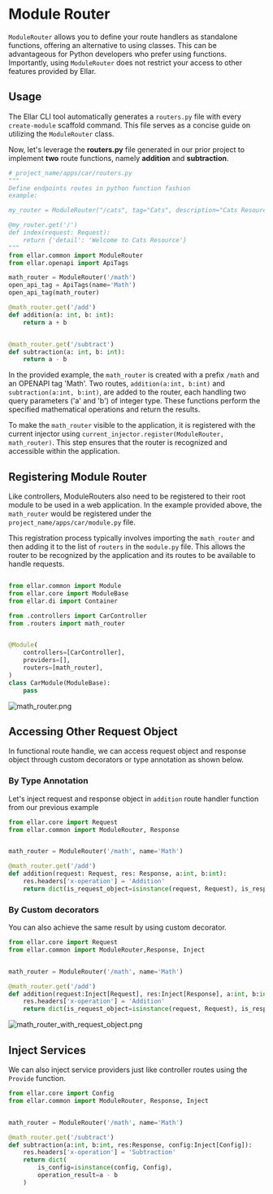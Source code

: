 # **Module Router**

`ModuleRouter` allows you to define your route handlers as standalone functions, offering an alternative to using classes. 
This can be advantageous for Python developers who prefer using functions. 
Importantly, using `ModuleRouter` does not restrict your access to other features provided by Ellar.

## **Usage**
The Ellar CLI tool automatically generates a `routers.py` file with every `create-module` scaffold command. 
This file serves as a concise guide on utilizing the `ModuleRouter` class.

Now, let's leverage the **routers.py** file generated in our prior project to implement **two** route functions, namely **addition** and **subtraction**.
```python
# project_name/apps/car/routers.py
"""
Define endpoints routes in python function fashion
example:

my_router = ModuleRouter("/cats", tag="Cats", description="Cats Resource description")

@my_router.get('/')
def index(request: Request):
    return {'detail': 'Welcome to Cats Resource'}
"""
from ellar.common import ModuleRouter
from ellar.openapi import ApiTags

math_router = ModuleRouter('/math')
open_api_tag = ApiTags(name='Math')
open_api_tag(math_router)

@math_router.get('/add')
def addition(a: int, b: int):
    return a + b


@math_router.get('/subtract')
def subtraction(a: int, b: int):
    return a - b

```

In the provided example, the `math_router` is created with a prefix `/math` and an OPENAPI tag 'Math'. 
Two routes, `addition(a:int, b:int)` and `subtraction(a:int, b:int)`, are added to the router, each handling two query parameters ('a' and 'b') of integer type. These functions perform the specified mathematical operations and return the results.

To make the `math_router` visible to the application, it is registered with the current injector using `current_injector.register(ModuleRouter, math_router)`. This step ensures that the router is recognized and accessible within the application.

## **Registering Module Router**
Like controllers, ModuleRouters also need to be registered to their root module to be used in a web application. 
In the example provided above, the `math_router` would be registered under the `project_name/apps/car/module.py` file.

This registration process typically involves importing the `math_router` and then adding it to the list of `routers` in the `module.py` file. 
This allows the router to be recognized by the application and its routes to be available to handle requests.

```python

from ellar.common import Module
from ellar.core import ModuleBase
from ellar.di import Container

from .controllers import CarController
from .routers import math_router


@Module(
    controllers=[CarController],
    providers=[],
    routers=[math_router],
)
class CarModule(ModuleBase):
    pass
```

![math_router.png](../img/math_router.png)


## **Accessing Other Request Object**
In functional route handle, we can access request object and response object through custom decorators or type annotation as shown below.

### **By Type Annotation**
Let's inject request and response object in `addition` route handler function from our previous example

```python
from ellar.core import Request
from ellar.common import ModuleRouter, Response


math_router = ModuleRouter('/math', name='Math')

@math_router.get('/add')
def addition(request: Request, res: Response, a:int, b:int):
    res.headers['x-operation'] = 'Addition'
    return dict(is_request_object=isinstance(request, Request), is_response_object=isinstance(res, Response), operation_result=a + b)

```

### **By Custom decorators**
You can also achieve the same result by using custom decorator.

```python
from ellar.core import Request
from ellar.common import ModuleRouter,Response, Inject


math_router = ModuleRouter('/math', name='Math')

@math_router.get('/add')
def addition(request:Inject[Request], res:Inject[Response], a:int, b:int):
    res.headers['x-operation'] = 'Addition'
    return dict(is_request_object=isinstance(request, Request), is_response_object=isinstance(res, Response), operation_result=a + b)

```

![math_router_with_request_object.png](../img/math_router_with_request_object.png)

## **Inject Services**
We can also inject service providers just like controller routes using the `Provide` function.

```python
from ellar.core import Config
from ellar.common import ModuleRouter, Response, Inject


math_router = ModuleRouter('/math', name='Math')

@math_router.get('/subtract')
def subtraction(a:int, b:int, res:Response, config:Inject[Config]):
    res.headers['x-operation'] = 'Subtraction'
    return dict(
        is_config=isinstance(config, Config),
        operation_result=a - b
    )

```
